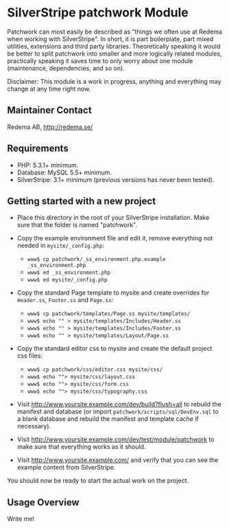 # SilverStripe patchwork Module

Patchwork can most easily be described as "things we often use at Redema
when working with SilverStripe". In short, it is part boilerplate, part
mixed utilities, extensions and third party libraries. Theoretically
speaking it would be better to split patchwork into smaller and more
logically related modules, practically speaking it saves time to only
worry about one module (maintenance, dependencies, and so on).

Disclaimer: This module is a work in progress, anything and everything may
change at any time right now.

## Maintainer Contact

Redema AB, http://redema.se/

## Requirements

 * PHP: 5.3.1+ minimum.
 * Database: MySQL 5.5+ minimum.
 * SilverStripe: 3.1+ minimum (previous versions has never been tested).

## Getting started with a new project

 * Place this directory in the root of your SilverStripe installation. Make sure
   that the folder is named "patchwork".

 * Copy the example environment file and edit it, remove everything not
   needed in `mysite/_config.php`:
   * `www$ cp patchwork/_ss_environment.php.example _ss_environment.php`
   * `www$ ed _ss_environment.php`
   * `www$ ed mysite/_config.php`

 * Copy the standard Page template to mysite and create overrides for
   `Header.ss`, `Footer.ss` and `Page.ss`:
   * `www$ cp patchwork/templates/Page.ss mysite/templates/`
   * `www$ echo "" > mysite/templates/Includes/Header.ss`
   * `www$ echo "" > mysite/templates/Includes/Footer.ss`
   * `www$ echo "" > mysite/templates/Layout/Page.ss`

 * Copy the standard editor css to mysite and create the default
   project css files:
   * `www$ cp patchwork/css/editor.css mysite/css/`
   * `www$ echo ""> mysite/css/layout.css`
   * `www$ echo ""> mysite/css/form.css`
   * `www$ echo ""> mysite/css/typography.css`

 * Visit http://www.yoursite.example.com/dev/build?flush=all to rebuild the
   manifest and database (or import `patchwork/scripts/sql/DevEnv.sql` to
   a blank database and rebuild the manifest and template cache if necessary).

 * Visit http://www.yoursite.example.com/dev/test/module/patchwork to make
   sure that everything works as it should.

 * Visit http://www.yoursite.example.com/ and verify that you can see
   the example content from SilverStripe.

You should now be ready to start the actual work on the project.

## Usage Overview

Write me!
